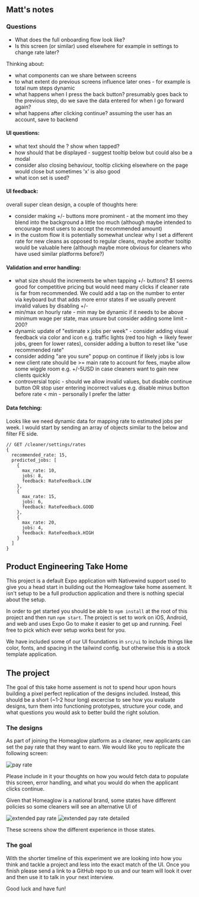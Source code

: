 ## Matt's notes

### Questions

- What does the full onboarding flow look like?
- Is this screen (or similar) used elsewhere for example in settings to change rate later?

Thinking about:

- what components can we share between screens
- to what extent do previous screens influence later ones - for example is total num steps dynamic
- what happens when I press the back button? presumably goes back to the previous step, do we save the data entered for when I go forward again?
- what happens after clicking continue? assuming the user has an account, save to backend

#### UI questions:

- what text should the ? show when tapped?
- how should that be displayed - suggest tooltip below but could also be a modal
- consider also closing behaviour, tooltip clicking elsewhere on the page would close but sometimes 'x' is also good
- what icon set is used?

#### UI feedback:

overall super clean design, a couple of thoughts here:

- consider making +/- buttons more prominent - at the moment imo they blend into the background a little too much (although maybe intended to encourage most users to accept the recommended amount)
- in the custom flow it is potentially somewhat unclear why I set a different rate for new cleans as opposed to regular cleans, maybe another tooltip would be valuable here (although maybe more obvious for cleaners who have used similar platforms before?)

#### Validation and error handling:

- what size should the increments be when tapping +/- buttons? $1 seems good for competitive pricing but would need many clicks if cleaner rate is far from recommended. We could add a tap on the number to enter via keyboard but that adds more error states if we usually prevent invalid values by disabling +/-
- min/max on hourly rate - min may be dynamic if it needs to be above minimum wage per state, max unsure but consider adding some limit - 200?
- dynamic update of "estimate x jobs per week" - consider adding visual feedback via color and icon e.g. traffic lights (red too high -> likely fewer jobs, green for lower rates), consider adding a button to reset like "use recommended rate"
- consider adding "are you sure" popup on continue if likely jobs is low
- new client rate should be >= main rate to account for fees, maybe allow some wiggle room e.g. +/-5USD in case cleaners want to gain new clients quickly
- controversial topic - should we allow invalid values, but disable continue button OR stop user entering incorrect values e.g. disable minus button before rate < min - personally I prefer the latter

#### Data fetching:

Looks like we need dynamic data for mapping rate to estimated jobs per week. I would start by sending an array of objects similar to the below and filter FE side.

```
// GET /cleaner/settings/rates
{
  recommended_rate: 15,
  predicted_jobs: [
    {
      max_rate: 10,
      jobs: 8,
      feedback: RateFeedback.LOW
    },
    {
      max_rate: 15,
      jobs: 6,
      feedback: RateFeedback.GOOD
    },
    {
      max_rate: 20,
      jobs: 4,
      feedback: RateFeedback.HIGH
    }
  ]
}
```

## Product Engineering Take Home

This project is a default Expo application with Nativewind support used to give you a head start in building out the Homeaglow take home assement. It isn't setup to be a full production application and there is nothing special about the setup.

In order to get started you should be able to `npm install` at the root of this project and then run `npm start`. The project is set to work on iOS, Android, and web and uses Expo Go to make it easier to get up and running. Feel free to pick which ever setup works best for you.

We have included some of our UI foundations in `src/ui` to include things like color, fonts, and spacing in the tailwind config. but otherwise this is a stock template application.

## The project

The goal of this take home assement is not to spend hour upon hours building a pixel perfect replication of the designs included. Instead, this should be a short (~1-2 hour long) excercise to see how you evaluate designs, turn them into functioning prototypes, structure your code, and what questions you would ask to better build the right solution.

### The designs

As part of joining the Homeaglow platform as a cleaner, new applicants can set the pay rate that they want to earn. We would like you to replicate the following screen:

![pay rate](./docs/set-rate.png)

Please include in it your thoughts on how you would fetch data to populate this screen, error handling, and what you would do when the applicant clicks continue.

Given that Homeaglow is a national brand, some states have different policies so some cleaners will see an alternative UI of

![extended pay rate](./docs/set-rate-cutom.png)
![extended pay rate detailed](./docs/set-rate-custom-detailed.png)

These screens show the different experience in those states.

### The goal

With the shorter timeline of this experiment we are looking into how you think and tackle a project and less into the exact match of the UI. Once you finish please send a link to a GitHub repo to us and our team will look it over and then use it to talk in your next interview.

Good luck and have fun!
